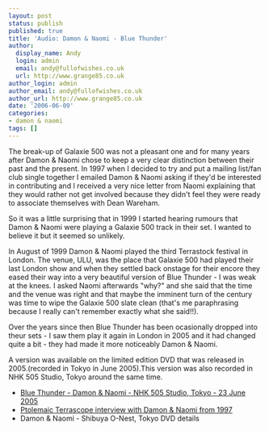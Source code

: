 ```yaml
---
layout: post
status: publish
published: true
title: 'Audio: Damon & Naomi - Blue Thunder'
author:
  display_name: Andy
  login: admin
  email: andy@fullofwishes.co.uk
  url: http://www.grange85.co.uk
author_login: admin
author_email: andy@fullofwishes.co.uk
author_url: http://www.grange85.co.uk
date: '2006-06-09'
categories:
- damon & naomi
tags: []
---
```

The break-up of Galaxie 500 was not a pleasant one and for many years after
Damon & Naomi chose to keep a very clear distinction between their past and
the present. In 1997 when I decided to try and put a mailing list/fan club
single together I emailed Damon & Naomi asking if they'd be interested in
contributing and I received a very nice letter from Naomi explaining that they
would rather not get involved because they didn't feel they were ready to
associate themselves with Dean Wareham.

So it was a little surprising that in 1999 I started hearing rumours that
Damon & Naomi were playing a Galaxie 500 track in their set. I wanted to
believe it but it seemed so unlikely.

In August of 1999 Damon & Naomi played the third Terrastock festival in
London. The venue, ULU, was the place that Galaxie 500 had played their last
London show and when they settled back onstage for their encore they eased
their way into a very beautiful version of Blue Thunder - I was weak at the
knees. I asked Naomi afterwards "why?" and she said that the time and the
venue was right and that maybe the imminent turn of the century was time to
wipe the Galaxie 500 slate clean (that's me paraphrasing because I really
can't remember exactly what she said!!).

Over the years since then Blue Thunder has been ocasionally dropped into theur
sets - I saw them play it again in London in 2005 and it had changed quite a
bit - they had made it more noticeably Damon & Naomi.

A version was available on the limited edition DVD that was released in
2005.(recorded in Tokyo in June 2005).This version was also recorded in NHK
505 Studio, Tokyo around the same time.

  * [Blue Thunder - Damon & Naomi - NHK 505 Studio, Tokyo - 23 June 2005](http://www.box.net/shared/0ovgxx63fq)
  * [Ptolemaic Terrascope interview with Damon & Naomi from 1997](http://web.archive.org/web/20100204134354/http://www.damonandnaomi.com:80/interviews/ptinterview.html)
  * Damon & Naomi - Shibuya O-Nest, Tokyo DVD details


